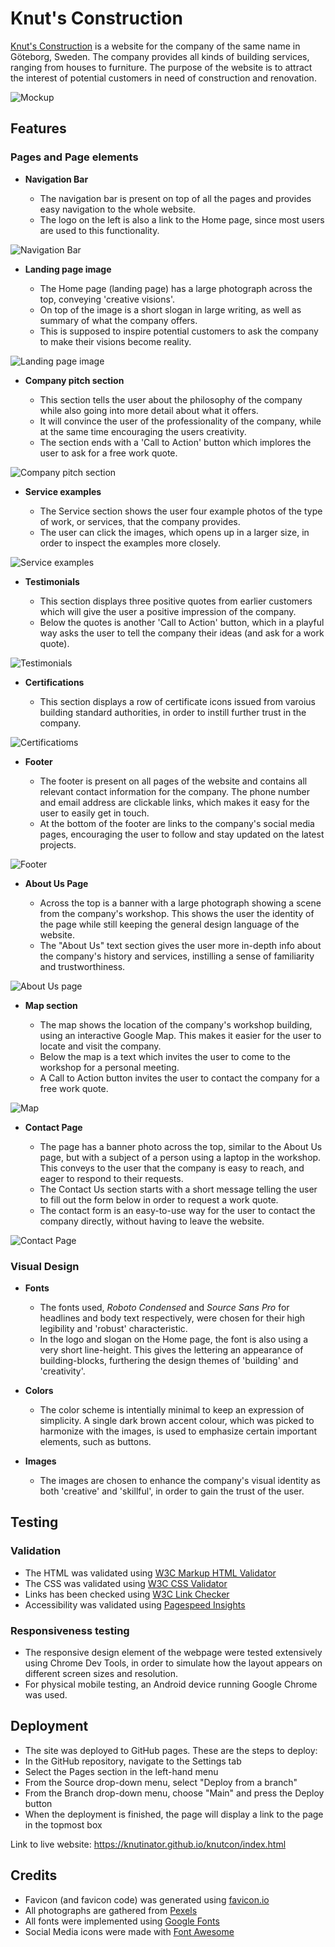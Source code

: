 # Knut's Construction

<a href="https://knutinator.github.io/knutcon/">Knut's Construction</a> is a website for the company of the same name in Göteborg, Sweden. The company provides all kinds of building services, ranging from houses to furniture. The purpose of the website is to attract the interest of potential customers in need of construction and renovation.

![Mockup](/assets/images/readme/knutcon-mockup.png)

## Features

### Pages and Page elements

- __Navigation Bar__

    - The navigation bar is present on top of all the pages and provides easy navigation to the whole website.
    - The logo on the left is also a link to the Home page, since most users are used to this functionality.

![Navigation Bar](/assets/images/readme/knutcon-navbar.png)

- __Landing page image__

    - The Home page (landing page) has a large photograph across the top, conveying 'creative visions'. 
    - On top of the image is a short slogan in large writing, as well as summary of what the company offers.
    - This is supposed to inspire potential customers to ask the company to make their visions become reality.

![Landing page image](/assets/images/readme/knutcon-hero.png)

- __Company pitch section__

    - This section tells the user about the philosophy of the company while also going into more detail about what it offers. 
    - It will convince the user of the professionality of the company, while at the same time encouraging the users creativity.
    - The section ends with a 'Call to Action' button which implores the user to ask for a free work quote.

![Company pitch section](/assets/images/readme/knutcon-pitch.png)

- __Service examples__

    - The Service section shows the user four example photos of the type of work, or services, that the company provides.
    - The user can click the images, which opens up in a larger size, in order to inspect the examples more closely.

![Service examples](/assets/images/readme/knutcon-service.png)

- __Testimonials__

    - This section displays three positive quotes from earlier customers which will give the user a positive impression of the company.
    - Below the quotes is another 'Call to Action' button, which in a playful way asks the user to tell the company their ideas (and ask for a work quote).

![Testimonials](/assets/images/readme/knutcon-quotes.png)

- __Certifications__

   - This section displays a row of certificate icons issued from varoius building standard authorities, in order to instill further trust in the company.

![Certificatioms](/assets/images/readme/knutcon-cert.png)

- __Footer__

   - The footer is present on all pages of the website and contains all relevant contact information for the company. The phone number and email address are clickable links, which makes it easy for the user to easily get in touch.
   - At the bottom of the footer are links to the company's social media pages, encouraging the user to follow and stay updated on the latest projects.

![Footer](/assets/images/readme/knutcon-footer.png)

- __About Us Page__

    - Across the top is a banner with a large photograph showing a scene from the company's workshop. This shows the user the identity of the page while still keeping the general design language of the website.
    - The "About Us" text section gives the user more in-depth info about the company's history and services, instilling a sense of familiarity and trustworthiness.

![About Us page](/assets/images/readme/knutcon-about.png)

- __Map section__

    - The map shows the location of the company's workshop building, using an interactive Google Map. This makes it easier for the user to locate and visit the company.
    - Below the map is a text which invites the user to come to the workshop for a personal meeting. 
    - A Call to Action button invites the user to contact the company for a free work quote. 

![Map](/assets/images/readme/knutcon-map.png)

- __Contact Page__

    - The page has a banner photo across the top, similar to the About Us page, but with a subject of a person using a laptop in the workshop. This conveys to the user that the company is easy to reach, and eager to respond to their requests.
    - The Contact Us section starts with a short message telling the user to fill out the form below in order to request a work quote.
    - The contact form is an easy-to-use way for the user to contact the company directly, without having to leave the website. 

![Contact Page](/assets/images/readme/knutcon-contact.png)
   

### Visual Design

- __Fonts__

    - The fonts used, <em>Roboto Condensed</em> and <em>Source Sans Pro</em> for headlines and body text respectively, were chosen for their high legibility and 'robust' characteristic. 
    - In the logo and slogan on the Home page, the font is also using a very short line-height. This gives the lettering an appearance of building-blocks, furthering the design themes of 'building' and 'creativity'.

- __Colors__

    - The color scheme is intentially minimal to keep an expression of simplicity. A single dark brown accent colour, which was picked to harmonize with the images, is used to emphasize certain important elements, such as buttons. 

- __Images__

    - The images are chosen to enhance the company's visual identity as both 'creative' and 'skillful', in order to gain the trust of the user.

## Testing

### Validation

- The HTML was validated using <a href="https://validator.w3.org/">W3C Markup HTML Validator</a>
- The CSS was validated using <a href="https://jigsaw.w3.org/css-validator/">W3C CSS Validator</a>
- Links has been checked using <a href="https://validator.w3.org/checklink">W3C Link Checker</a>
- Accessibility was validated using <a href="https://pagespeed.web.dev/">Pagespeed Insights</a>

### Responsiveness testing
- The responsive design element of the webpage were tested extensively using Chrome Dev Tools, in order to simulate how the layout appears on different screen sizes and resolution.
- For physical mobile testing, an Android device running Google Chrome was used.


## Deployment

- The site was deployed to GitHub pages. These are the steps to deploy:
- In the GitHub repository, navigate to the Settings tab
- Select the Pages section in the left-hand menu
- From the Source drop-down menu, select "Deploy from a branch" 
- From the Branch drop-down menu, choose "Main" and press the Deploy button
- When the deployment is finished, the page will display a link to the page in the topmost box

Link to live website: <a href="https://knutinator.github.io/knutcon/index.html">https://knutinator.github.io/knutcon/index.html</a>


## Credits

- Favicon (and favicon code) was generated using <a href="https://favicon.io/favicon-generator/">favicon.io</a>
- All photographs are gathered from <a href="https://www.pexels.com/">Pexels</a>
- All fonts were implemented using <a href="https://fonts.google.com/">Google Fonts</a>
- Social Media icons were made with <a href="https://fontawesome.com/">Font Awesome</a>



